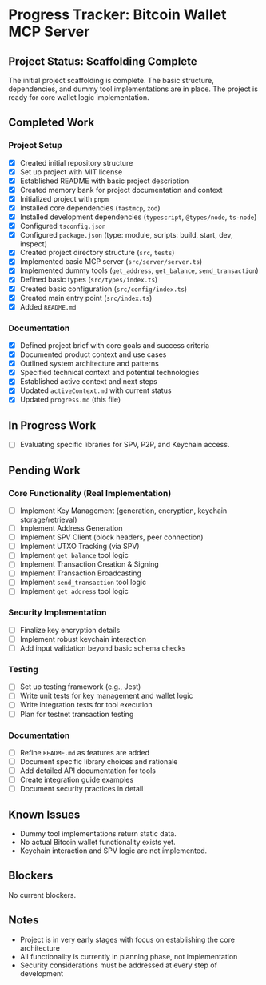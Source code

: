 # Progress Tracker: Bitcoin Wallet MCP Server

## Project Status: Scaffolding Complete

The initial project scaffolding is complete. The basic structure, dependencies, and dummy tool implementations are in place. The project is ready for core wallet logic implementation.

## Completed Work

### Project Setup
- [x] Created initial repository structure
- [x] Set up project with MIT license
- [x] Established README with basic project description
- [x] Created memory bank for project documentation and context
- [x] Initialized project with `pnpm`
- [x] Installed core dependencies (`fastmcp`, `zod`)
- [x] Installed development dependencies (`typescript`, `@types/node`, `ts-node`)
- [x] Configured `tsconfig.json`
- [x] Configured `package.json` (type: module, scripts: build, start, dev, inspect)
- [x] Created project directory structure (`src`, `tests`)
- [x] Implemented basic MCP server (`src/server/server.ts`)
- [x] Implemented dummy tools (`get_address`, `get_balance`, `send_transaction`)
- [x] Defined basic types (`src/types/index.ts`)
- [x] Created basic configuration (`src/config/index.ts`)
- [x] Created main entry point (`src/index.ts`)
- [x] Added `README.md`

### Documentation
- [x] Defined project brief with core goals and success criteria
- [x] Documented product context and use cases
- [x] Outlined system architecture and patterns
- [x] Specified technical context and potential technologies
- [x] Established active context and next steps
- [x] Updated `activeContext.md` with current status
- [x] Updated `progress.md` (this file)

## In Progress Work

- [ ] Evaluating specific libraries for SPV, P2P, and Keychain access.

## Pending Work

### Core Functionality (Real Implementation)
- [ ] Implement Key Management (generation, encryption, keychain storage/retrieval)
- [ ] Implement Address Generation
- [ ] Implement SPV Client (block headers, peer connection)
- [ ] Implement UTXO Tracking (via SPV)
- [ ] Implement `get_balance` tool logic
- [ ] Implement Transaction Creation & Signing
- [ ] Implement Transaction Broadcasting
- [ ] Implement `send_transaction` tool logic
- [ ] Implement `get_address` tool logic

### Security Implementation
- [ ] Finalize key encryption details
- [ ] Implement robust keychain interaction
- [ ] Add input validation beyond basic schema checks

### Testing
- [ ] Set up testing framework (e.g., Jest)
- [ ] Write unit tests for key management and wallet logic
- [ ] Write integration tests for tool execution
- [ ] Plan for testnet transaction testing

### Documentation
- [ ] Refine `README.md` as features are added
- [ ] Document specific library choices and rationale
- [ ] Add detailed API documentation for tools
- [ ] Create integration guide examples
- [ ] Document security practices in detail

## Known Issues

- Dummy tool implementations return static data.
- No actual Bitcoin wallet functionality exists yet.
- Keychain interaction and SPV logic are not implemented.

## Blockers

No current blockers.

## Notes

- Project is in very early stages with focus on establishing the core architecture
- All functionality is currently in planning phase, not implementation
- Security considerations must be addressed at every step of development
